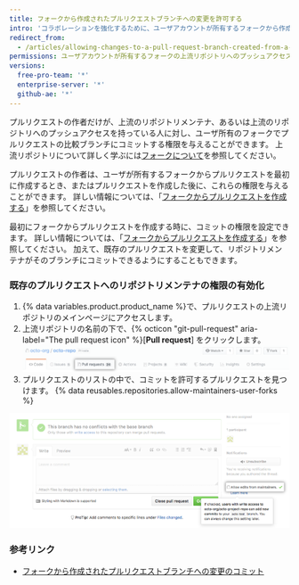 ```yaml
---
title: フォークから作成されたプルリクエストブランチへの変更を許可する
intro: 'コラボレーションを強化するために、ユーザアカウントが所有するフォークから作成したブランチでのコミットを許可します。'
redirect_from:
  - /articles/allowing-changes-to-a-pull-request-branch-created-from-a-fork
permissions: ユーザアカウントが所有するフォークの上流リポジトリへのプッシュアクセスを持つ人は、フォークされたブランチにコミットできます。
versions:
  free-pro-team: '*'
  enterprise-server: '*'
  github-ae: '*'
---
```


プルリクエストの作者だけが、上流のリポジトリメンテナ、あるいは上流のリポジトリへのプッシュアクセスを持っている人に対し、ユーザ所有のフォークでプルリクエストの比較ブランチにコミットする権限を与えることができます。 上流リポジトリについて詳しく学ぶには[フォークについて](/articles/about-forks)を参照してください。

プルリクエストの作者は、ユーザが所有するフォークからプルリクエストを最初に作成するとき、またはプルリクエストを作成した後に、これらの権限を与えることができます。 詳しい情報については、「[フォークからプルリクエストを作成する](/articles/creating-a-pull-request-from-a-fork)」を参照してください。

最初にフォークからプルリクエストを作成する時に、コミットの権限を設定できます。 詳しい情報については、「[フォークからプルリクエストを作成する](/articles/creating-a-pull-request-from-a-fork)」を参照してください。 加えて、既存のプルリクエストを変更して、リポジトリメンテナがそのブランチにコミットできるようにすることもできます。

### 既存のプルリクエストへのリポジトリメンテナの権限の有効化

1. {% data variables.product.product_name %}で、プルリクエストの上流リポジトリのメインページにアクセスします。
2. 上流リポジトリの名前の下で、{% octicon "git-pull-request" aria-label="The pull request icon" %}[**Pull request**] をクリックします。 ![Issue とプルリクエストのタブの選択](/assets/images/help/repository/repo-tabs-pull-requests.png)
3. プルリクエストのリストの中で、コミットを許可するプルリクエストを見つけます。
{% data reusables.repositories.allow-maintainers-user-forks %}

  ![メンテナに変更を許可するサイドバーのチェックボックス](/assets/images/help/pull_requests/allow-maintainers-to-make-edits-sidebar-checkbox.png)

### 参考リンク

- [フォークから作成されたプルリクエストブランチへの変更のコミット](/articles/committing-changes-to-a-pull-request-branch-created-from-a-fork)
